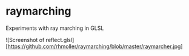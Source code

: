 raymarching
===========

Experiments with ray marching in GLSL

![Screenshot of reflect.glsl][https://github.com/rhmoller/raymarching/blob/master/raymarcher.jpg]

